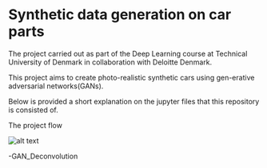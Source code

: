 # Synthetic data generation on car parts
The project carried out as part of the Deep Learning course at Technical University of Denmark in collaboration
with Deloitte Denmark.

This project aims to create photo-realistic synthetic cars using gen-erative adversarial networks(GANs).

Below is provided a short explanation on the jupyter files that this repository is consisted of.

The project flow

![alt text](https://github.com/georgezefko/car-part-segmentation/blob/main/workflow.png?raw=true)

-GAN_Deconvolution

